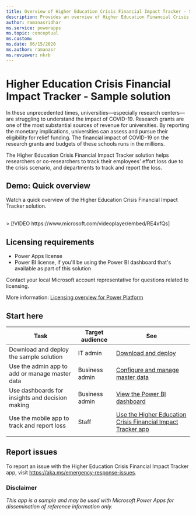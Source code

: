```yaml
---
title: Overview of Higher Education Crisis Financial Impact Tracker - Sample solution | Microsoft Docs
description: Provides an overview of Higher Education Financial Crisis Impact Tracker - Sample solution.
author: ramanasridhar
ms.service: powerapps
ms.topic: conceptual
ms.custom: 
ms.date: 06/15/2020
ms.author: ramanasr
ms.reviewer: nkrb
---
```


# Higher Education Crisis Financial Impact Tracker - Sample solution

In these unprecedented times<!--Suggested.-->, universities&mdash;especially research centers&mdash;are struggling to understand the impact of COVID-19. Research grants are one of the most substantial sources of revenue for universities. By reporting the monetary implications, universities can assess and pursue their eligibility for relief funding. The financial impact of COVID-19 on the research grants and budgets of these schools runs in the millions.

The Higher Education Crisis Financial Impact Tracker solution helps researchers or co-researchers to track their employees' effort loss<!--note from editor: I don't know what "effort loss" means. Can you provide a brief definition here?--> due to the crisis scenario, and departments to track and report the loss.

## Demo: Quick overview

Watch a quick overview of the Higher Education Crisis Financial Impact Tracker solution.
<!--note from editor: I see that the fictitious employee names in the video are included with sample data for the app. However, the email address format ("Tricia.Potter@email.com") doesn't comply with CELA guidelines, which say to use first name followed by an approved fictitious domain name (e.g. "tricia@contoso.com"). It does look like having just the first name might not work for this content, but is there any way to double-check to make sure that the "email.com" domain is copacetic with CELA? (Please see https://microsoft.sharepoint.com/sites/CELAWeb-Copyrights-Trademarks-And-Patents/sitepages/trademarks-fictitious-names.aspx under **Guidance for using fictitious content** > **Email addresses**.)-->
<br/>
<!--note from editor: Can we create different opening screens for these videos? They all look exactly alike in the beginning; I had to double-check to see whether I was opening the same one each time. -->
> [!VIDEO https://www.microsoft.com/videoplayer/embed/RE4xfQs]

## Licensing requirements

- Power Apps license
- Power BI license, if you'll be using the Power BI dashboard that's available as part of this solution

Contact your local Microsoft account representative for questions related to licensing.

More information: [Licensing overview for Power Platform](https://docs.microsoft.com/power-platform/admin/pricing-billing-skus)

## Start here

|Task|Target audience|See|
|-----|--------|-------|
|Download and deploy the sample solution|IT admin|[Download and deploy](deploy-solution.md)|
|Use the admin app to add or manage master data|Business admin|[Configure and manage master data](configure-data.md)|
|Use dashboards for insights and decision making|Business admin|[View the Power BI dashboard](configure-dashboards.md)|
|Use the mobile app to track and report loss|Staff|[Use the Higher Education Crisis Financial Impact Tracker app](use-mobile-app.md)|
|||

## Report issues

<!-- For Editor: Need to update the feedback link, work is still in progress -->

To report an issue with the Higher Education Crisis Financial Impact Tracker app, visit <https://aka.ms/emergency-response-issues>.

### Disclaimer

*This app is a sample and may be used with Microsoft Power Apps for dissemination of reference information only.*
